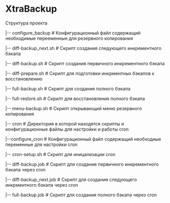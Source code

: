 # XtraBackup

Структура проекта

|-- configure_backup      # Конфигурационный файл содержащий необходимые перееменные для резервного копирования

|-- diff-backup_next.sh   # Скрипт создания следующего инкрементного бэкапа

|-- diff-backup.sh            # Скрипт создания первичного инкрементного бэкапа

|-- diff-prepare.sh           # Скрипт для подготовки инкрментных бэкапов к восстановлению

|-- full-backup.sh            # Скрипт для создания полного бэкапа

|-- full-restore.sh           # Скрипт для восстановления полного бэкапа

|-- menu-backup.sh            # Скрипт открывающий меню резервного копирования

|-- cron                      # Директория в которой находятся скрипты и конфигурационные файлы для настройки и работы cron

   |--configure_cron        # Конфигурационный файл содержащий необходиые переменные для настройки cron

   |-- cron-setup.sh         # Скрипт для иницализации cron

   |-- diff-backup.job       # Скрипт для создания первичного инкрементного бэкапа через cron

   |-- diff-backup_next.job  # Скрипт для создания следующего инкрментного бэкапа через cron

   |-- full-backup.job       # Скрипт для создания полного бэкапа через cron
